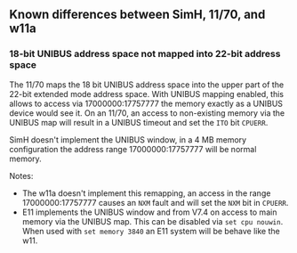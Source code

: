 ## Known differences between SimH, 11/70, and w11a

### 18-bit UNIBUS address space not mapped into 22-bit address space

The 11/70 maps the 18 bit UNIBUS address space into the upper part of
the 22-bit extended mode address space. With UNIBUS mapping enabled, this
allows to access via 17000000:17757777 the memory exactly as a UNIBUS
device would see it.
On an 11/70, an access to non-existing memory via the UNIBUS map will result
in a UNIBUS timeout and set the `ITO` bit `CPUERR`.

SimH doesn't implement the UNIBUS window, in a 4 MB memory configuration
the address range 17000000:17757777 will be normal memory.

Notes:
- The w11a doesn't implement this remapping, an access in the range
  17000000:17757777 causes an `NXM` fault and will set the `NXM` bit in `CPUERR`.
- E11 implements the UNIBUS window and from V7.4 on access to main memory
  via the UNIBUS map. This can be disabled via `set cpu nouwin`. When used
  with `set memory 3840` an E11 system will be behave like the w11.
